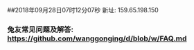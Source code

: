 ##2018年09月28日07时12分07秒 新址: 159.65.198.150
### 兔友常见问题及解答: https://github.com/wanggonging/d/blob/w/FAQ.md
